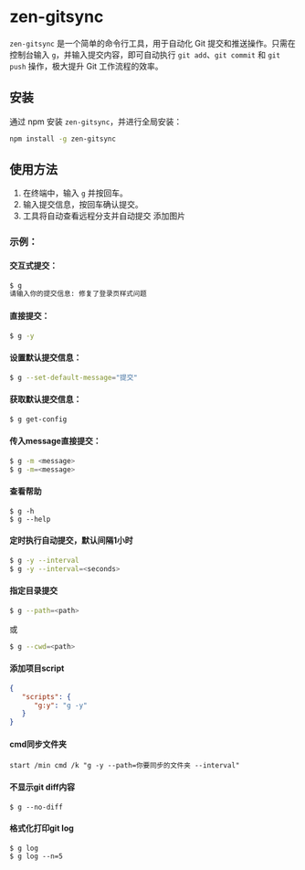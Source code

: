 
# zen-gitsync

`zen-gitsync` 是一个简单的命令行工具，用于自动化 Git 提交和推送操作。只需在控制台输入 `g`，并输入提交内容，即可自动执行 `git add`、`git commit` 和 `git push` 操作，极大提升 Git 工作流程的效率。

## 安装

通过 npm 安装 `zen-gitsync`，并进行全局安装：

```bash
npm install -g zen-gitsync
```

## 使用方法

1. 在终端中，输入 `g` 并按回车。
2. 输入提交信息，按回车确认提交。
3. 工具将自动查看远程分支并自动提交
添加图片

### 示例：
#### 交互式提交：
```bash
$ g
请输入你的提交信息: 修复了登录页样式问题
```
#### 直接提交：
```bash
$ g -y
```
#### 设置默认提交信息：
```bash
$ g --set-default-message="提交"
```
#### 获取默认提交信息：
```bash
$ g get-config
```
#### 传入message直接提交：
```bash
$ g -m <message>
$ g -m=<message>
```

#### 查看帮助
```shell
$ g -h
$ g --help
```

#### 定时执行自动提交，默认间隔1小时
```bash
$ g -y --interval
$ g -y --interval=<seconds> 
```
#### 指定目录提交
```bash
$ g --path=<path> 
```
或
```bash
$ g --cwd=<path> 
```

#### 添加项目script
```json
{
   "scripts": {
      "g:y": "g -y"
   }
}
```

#### cmd同步文件夹
```shell
start /min cmd /k "g -y --path=你要同步的文件夹 --interval"
```

#### 不显示git diff内容
```shell
$ g --no-diff
```

#### 格式化打印git log
```shell
$ g log
$ g log --n=5
```
